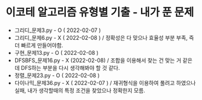 # 이코테 알고리즘 유형별 기출 - 내가 푼 문제
- 그리디_문제3.py - O ( 2022-02-07 )  
- 그리디_문제6.py - X ( 2022-02-08 ) / 정확성은 다 맞으나 효율성 부분 부족, 즉 더 빠르게 만들어야함.  
- 구현_문제13.py - O ( 2022-02-08 )  
- DFSBFS_문제16.py - X (2022-02-08) / 조합을 이용해서 찾는 건 맞는 거 같은데 DFS하는 부분을 다시 생각해봐야 할 것 같다.
- 정렬_문제23.py - O ( 2022-02-08 )
- 다이나믹_문제36.py - X ( 2022-02-07 ) / 재귀형식을 이용하여 풀려고 하였으나 실패, 내가 생각할때의 특정 조건을 찾았으나 정확한지 모름.

